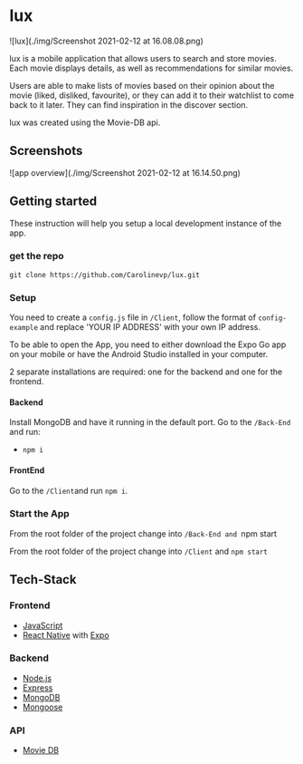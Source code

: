 # lux

![lux](./img/Screenshot 2021-02-12 at 16.08.08.png)



lux is a mobile application that allows users to search and store movies. Each movie displays details, as well as recommendations for similar movies.

Users are able to make lists of movies based on their opinion about the movie (liked, disliked, favourite), or they can add it to their watchlist to come back to it later.
They can find inspiration in the discover section.

lux was created using the Movie-DB api.



## Screenshots

![app overview](./img/Screenshot 2021-02-12 at 16.14.50.png)



## Getting started

These instruction will help you setup a local development instance of the app.

### get the repo

`git clone https://github.com/Carolinevp/lux.git`

### Setup

You need to create a `config.js` file in `/Client`, follow the format of `config-example` and replace 'YOUR IP ADDRESS' with your own IP address.

To be able to open the App, you need to either download the Expo Go app on your mobile or have the Android Studio installed in your computer.

2 separate installations are required: one for the backend and one for the frontend.

#### Backend

Install MongoDB and have it running in the default port.
Go to the `/Back-End` and run:

- `npm i`

#### FrontEnd

Go to the `/Client`and run `npm i`.

### Start the App

From the root folder of the project change into `/Back-End and `npm start

From the root folder of the project change into `/Client` and `npm start`



## Tech-Stack

### Frontend

- [JavaScript](https://www.typescriptlang.org)
- [React Native](https://reactnative.dev/) with [Expo](https://expo.io/)

### Backend

- [Node.js](https://nodejs.org/)
- [Express](https://expressjs.com)
- [MongoDB](https://www.mongodb.com)
- [Mongoose](https://mongoosejs.com)

### API

- [Movie DB](https://www.themoviedb.org/documentation/api)

